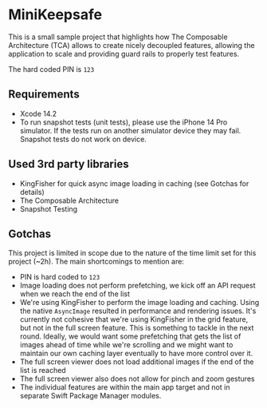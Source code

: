 # MiniKeepsafe

This is a small sample project that highlights how The Composable Architecture (TCA) allows to create nicely decoupled features, allowing the application to scale and providing guard rails to properly test features.

The hard coded PIN is `123`

## Requirements

* Xcode 14.2
* To run snapshot tests (unit tests), please use the iPhone 14 Pro simulator. If the tests run on another simulator device they may fail. Snapshot tests do not work on device.

## Used 3rd party libraries

* KingFisher for quick async image loading in caching (see Gotchas for details)
* The Composable Architecture
* Snapshot Testing

## Gotchas

This project is limited in scope due to the nature of the time limit set for this project (~2h). The main shortcomings to mention are:

* PIN is hard coded to `123`
* Image loading does not perform prefetching, we kick off an API request when we reach the end of the list
* We're using KingFisher to perform the image loading and caching. Using the native `AsyncImage` resulted in performance and rendering issues. It's currently not cohesive that we're using KingFisher in the grid feature, but not in the full screen feature. This is something to tackle in the next round. Ideally, we would want some prefetching that gets the list of images ahead of time while we're scrolling and we might want to maintain our own caching layer eventually to have more control over it.
* The full screen viewer does not load additional images if the end of the list is reached
* The full screen viewer also does not allow for pinch and zoom gestures
* The individual features are within the main app target and not in separate Swift Package Manager modules.

